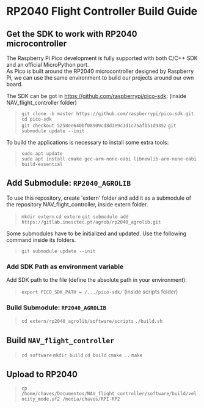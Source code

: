 # RP2040 Flight Controller Build Guide

## Get the SDK to work with RP2040 microcontroller ##
The Raspberry Pi Pico development is fully supported with both C/C++ SDK and an official MicroPython port. <br />
As Pico is built around the RP2040 microcontroller designed by Raspberry Pi, we can use the same environment to build our projects around our own board. <br />

The SDK can be got in https://github.com/raspberrypi/pico-sdk: (inside NAV_flight_controller folder)
> `git clone -b master https://github.com/raspberrypi/pico-sdk.git` <br />
> `cd pico-sdk` <br />
> `git checkout 5258ee640bf08909cd8d3e9c3d1c75afb51d9352`
> `git submodule update --init`

To build the applications is necessary to install some extra tools:
> `sudo apt update` <br />
> `sudo apt install cmake gcc-arm-none-eabi libnewlib-arm-none-eabi build-essential`

## Add Submodule: `RP2040_AGROLIB` 

To use this repository, create 'extern' folder and add it as a submodule of the repository NAV_flight_controller, inside extern folder.

> `mkdir extern`
> `cd extern`
> `git submodule add https://gitlab.inesctec.pt/agrob/rp2040_agrolib.git`

Some submodules have to be initialized and updated. Use the following command inside its folders.

> `git submodule update --init`

### Add SDK Path as environment variable ###

Add SDK path to the file (define the absolute path in your environment):

> `export PICO_SDK_PATH = /.../pico-sdk/` (inside scripts folder)

### Build Submodule: `RP2040_AGROLIB`

> `cd extern/rp2040_agrolib/software/scripts`
> `./build.sh`

## Build `NAV_flight_controller`

> `cd software`
> `mkdir build`
> `cd build`
> `cmake ..`
> `make`

## Upload to RP2040

> `cp /home/chaves/Documentos/NAV_flight_controller/software/build/velocity_mode.uf2 /media/chaves/RPI-RP2`
